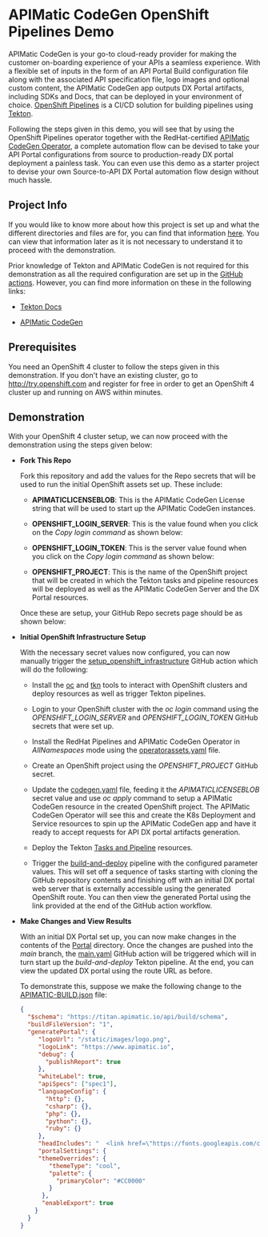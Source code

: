 # APIMatic CodeGen OpenShift Pipelines Demo

APIMatic CodeGen is your go-to cloud-ready provider for making the customer on-boarding experience of your APIs a seamless experience. With a flexible set of inputs in the form of an API Portal Build configuration file along with the associated API specification file, logo images and optional custom content, the APIMatic CodeGen app outputs DX Portal artifacts, including SDKs and Docs, that can be deployed in your environment of choice. [OpenShift Pipelines](https://cloud.redhat.com/blog/introducing-openshift-pipelines) is a CI/CD solution for building pipelines using [Tekton](https://tekton.dev). 

Following the steps given in this demo, you will see that by using the OpenShift Pipelines operator together with the RedHat-certified [APIMatic CodeGen Operator](https://github.com/apimatic/apimatic-codegen-operator), a complete automation flow can be devised to take your API Portal configurations from source to production-ready DX portal deployment a painless task. You can even use this demo as a starter project to devise your own Source-to-API DX Portal automation flow design without much hassle.

## Project Info

If you would like to know more about how this project is set up and what the different directories and files are for, you can find that information [here](./docs/demo_structure.md). You can view that information later as it is not necessary to understand it to proceed with the demonstration.

Prior knowledge of Tekton and APIMatic CodeGen is not required for this demonstration as all the required configuration are set up in the [GitHub actions](./.github/workflows/). However, you can find more information on these in the following links:

- [Tekton Docs](https://tekton.dev/docs/)

- [APIMatic CodeGen](https://apimatic-core-v3-docs.netlify.app/#/http/getting-started/overview-apimatic-core)

## Prerequisites

You need an OpenShift 4 cluster to follow the steps given in this demonstration. If you don't have an existing cluster, go to http://try.openshift.com and register for free in order to get an OpenShift 4 cluster up and running on AWS within minutes.

## Demonstration

With your OpenShift 4 cluster setup, we can now proceed with the demonstration using the steps given below:

- **Fork This Repo**

  Fork this repository and add the values for the Repo secrets that will be used to run the initial OpenShift assets set up. These include:

  - **APIMATICLICENSEBLOB**: 
    This is the APIMatic CodeGen License string that will be used to start up the APIMatic CodeGen instances.
    
  - **OPENSHIFT_LOGIN_SERVER**:
    This is the value found when you click on the *Copy login command* as shown below:
    
  - **OPENSHIFT_LOGIN_TOKEN**:
    This is the server value found when you click on the *Copy login command* as shown below:  
    
  - **OPENSHIFT_PROJECT**:
    This is the name of the OpenShift project that will be created in which the Tekton tasks and pipeline resources will be deployed as well as the 
    APIMatic CodeGen Server and the DX Portal resources.
    
  Once these are setup, your GitHub Repo secrets page should be as shown below:
  
- **Initial OpenShift Infrastructure Setup**
  
  With the necessary secret values now configured, you can now manually trigger the [setup_openshift_infrastructure](./.github/workflows/setup_openshift_infrastructure.yaml) GitHub action which will do the following:
  
  - Install the [oc](https://github.com/openshift/oc) and [tkn](https://github.com/tektoncd/cli) tools to interact with OpenShift clusters and deploy resources as well as trigger Tekton pipelines.

  - Login to your OpenShift cluster with the *oc login* command using the *OPENSHIFT_LOGIN_SERVER* and *OPENSHIFT_LOGIN_TOKEN* GitHub secrets that were set up.

  - Install the RedHat Pipelines and APIMatic CodeGen Operator in *AllNamespaces* mode using the [operatorassets.yaml](./setup/operatorsassets.yaml) file.

  - Create an OpenShift project using the *OPENSHIFT_PROJECT* GitHub secret.

  - Update the [codegen.yaml](./setup/codegen.yaml) file, feeding it the *APIMATICLICENSEBLOB* secret value and use *oc apply* command to setup a APIMatic CodeGen resource in the created OpenShift project. The APIMatic CodeGen Operator will see this and create the K8s Deployment and Service resources to spin up the APIMatic CodeGen app and have it ready to accept requests for API DX portal artifacts generation.

  - Deploy the Tekton [Tasks and Pipeline](./.tekton/) resources.

  - Trigger the [build-and-deploy](./.tekton/pipeline.yaml) pipeline with the configured parameter values. This will set off a sequence of tasks starting with cloning the GitHub repository contents and finishing off with an initial DX portal web server that is externally accessible using the generated OpenShift route. You can then view the generated Portal using the link provided at the end of the GitHub action workflow.  

- **Make Changes and View Results**

  With an initial DX Portal set up, you can now make changes in the contents of the [Portal](./Portal/) directory. Once the changes are pushed into the *main* branch, the [main.yaml](./.github/workflows/main.yaml) GitHub action will be triggered which will in turn start up the *build-and-deploy* Tekton pipeline. At the end, you can view the updated DX portal using the route URL as before.
  
  To demonstrate this, suppose we make the following change to the [APIMATIC-BUILD.json](./Portal/APIMATIC-BUILD.json) file:
  
  ```json
  {
    "$schema": "https://titan.apimatic.io/api/build/schema",
    "buildFileVersion": "1",
    "generatePortal": {
       "logoUrl": "/static/images/logo.png",
       "logoLink": "https://www.apimatic.io",
       "debug": {
         "publishReport": true
       },
       "whiteLabel": true,
       "apiSpecs": ["spec1"],
       "languageConfig": {
         "http": {},
         "csharp": {},
         "php": {},
         "python": {},
         "ruby": {}
       },
       "headIncludes": "  <link href=\"https://fonts.googleapis.com/css?family=Open+Sans:300,300i,400,400i,600,600i,700,700i,800,800i&display=swap\" rel=\"stylesheet\">",
       "portalSettings": {
       "themeOverrides": {
          "themeType": "cool",
          "palette": {
            "primaryColor": "#CC0000"
          }
        },
        "enableExport": true
      }
    }
  }
  ```

  
    


